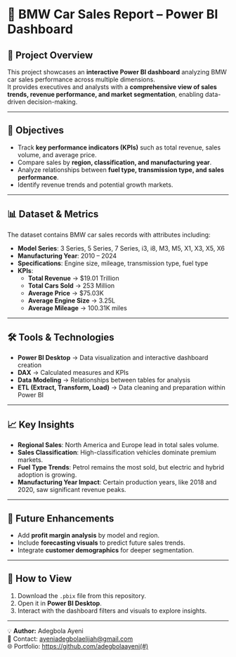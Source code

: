 # 🚗 BMW Car Sales Report – Power BI Dashboard

## 📌 Project Overview  
This project showcases an **interactive Power BI dashboard** analyzing BMW car sales performance across multiple dimensions.  
It provides executives and analysts with a **comprehensive view of sales trends, revenue performance, and market segmentation**, enabling data-driven decision-making.

---

## 🎯 Objectives  
- Track **key performance indicators (KPIs)** such as total revenue, sales volume, and average price.  
- Compare sales by **region, classification, and manufacturing year**.  
- Analyze relationships between **fuel type, transmission type, and sales performance**.  
- Identify revenue trends and potential growth markets.

---

## 📊 Dataset & Metrics  
The dataset contains BMW car sales records with attributes including:  
- **Model Series**: 3 Series, 5 Series, 7 Series, i3, i8, M3, M5, X1, X3, X5, X6  
- **Manufacturing Year**: 2010 – 2024  
- **Specifications**: Engine size, mileage, transmission type, fuel type  
- **KPIs**:  
  - **Total Revenue** → $19.01 Trillion  
  - **Total Cars Sold** → 253 Million  
  - **Average Price** → $75.03K  
  - **Average Engine Size** → 3.25L  
  - **Average Mileage** → 100.31K miles  

---

## 🛠 Tools & Technologies  
- **Power BI Desktop** → Data visualization and interactive dashboard creation  
- **DAX** → Calculated measures and KPIs  
- **Data Modeling** → Relationships between tables for analysis  
- **ETL (Extract, Transform, Load)** → Data cleaning and preparation within Power BI  

---

## 📈 Key Insights  
- **Regional Sales**: North America and Europe lead in total sales volume.  
- **Sales Classification**: High-classification vehicles dominate premium markets.  
- **Fuel Type Trends**: Petrol remains the most sold, but electric and hybrid adoption is growing.  
- **Manufacturing Year Impact**: Certain production years, like 2018 and 2020, saw significant revenue peaks.  

---

## 📆 Future Enhancements  
- Add **profit margin analysis** by model and region.  
- Include **forecasting visuals** to predict future sales trends.  
- Integrate **customer demographics** for deeper segmentation.

---

## 📎 How to View  
1. Download the `.pbix` file from this repository.  
2. Open it in **Power BI Desktop**.  
3. Interact with the dashboard filters and visuals to explore insights.

---

💡 **Author:** Adegbola Ayeni  
📧 Contact: ayeniadegbolaelijah@gmail.com  
🌐 Portfolio: https://github.com/adegbolaayeni(#)
